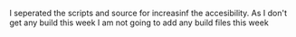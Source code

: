 I seperated the scripts and source for increasinf the accesibility. 
As I don't get any build this week I am not going to add any build files this week
